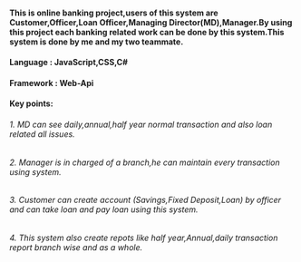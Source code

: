 #### This is online banking project,users of this system are Customer,Officer,Loan Officer,Managing Director(MD),Manager.By using this project each banking related work can be done by this system.This system is done by me and my two teammate.
#### Language : JavaScript,CSS,C#
#### Framework : Web-Api
#### Key points:
###### 1. MD can see daily,annual,half year normal transaction and also loan related all issues.
###### 2. Manager is in charged of a branch,he can maintain every transaction using system.
###### 3. Customer can create account (Savings,Fixed Deposit,Loan) by officer and can take loan and pay loan using this system.
###### 4. This system also create repots like half year,Annual,daily transaction report branch wise and as a whole.
